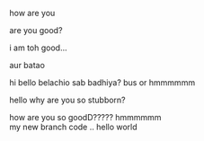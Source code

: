 how are you


are you good?


i am toh good...


aur batao



hi
bello
belachio
sab badhiya?
bus
or
hmmmmmm

hello
why are you so stubborn?

how are you so goodD?????
hmmmmmm\
my new branch code
..
hello world 